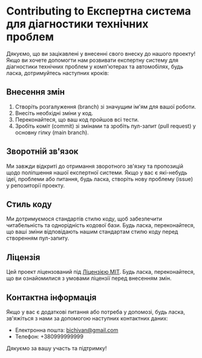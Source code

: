 # Contributing to Експертна система для діагностики технічних проблем

Дякуємо, що ви зацікавлені у внесенні свого внеску до нашого проекту! Якщо ви хочете допомогти нам розвивати експертну систему для діагностики технічних проблем у комп'ютерах та автомобілях, будь ласка, дотримуйтесь наступних кроків:

## Внесення змін

1. Створіть розгалуження (branch) зі значущим ім'ям для вашої роботи.
2. Внесіть необхідні зміни у код.
3. Переконайтеся, що ваш код пройшов всі тести.
4. Зробіть коміт (commit) зі змінами та зробіть пул-запит (pull request) у основну гілку (main branch).

## Зворотній зв'язок

Ми завжди відкриті до отримання зворотного зв'язку та пропозицій щодо поліпшення нашої експертної системи. Якщо у вас є які-небудь ідеї, проблеми або питання, будь ласка, створіть нову проблему (issue) у репозиторії проекту.

## Стиль коду

Ми дотримуємося стандартів стилю коду, щоб забезпечити читабельність та однорідність кодової бази. Будь ласка, переконайтеся, що ваші зміни відповідають нашим стандартам стилю коду перед створенням пул-запиту.

## Ліцензія

Цей проект ліцензований під [Ліцензією MIT](LICENSE). Будь ласка, переконайтеся, що ви ознайомилися з умовами ліцензії перед внесенням змін.

## Контактна інформація

Якщо у вас є додаткові питання або потреба у допомозі, будь ласка, зв'яжіться з нами за допомогою наступних контактних даних:

- Електронна пошта: bichivan@gmail.com
- Телефон: +380999999999

Дякуємо за вашу участь та підтримку!
